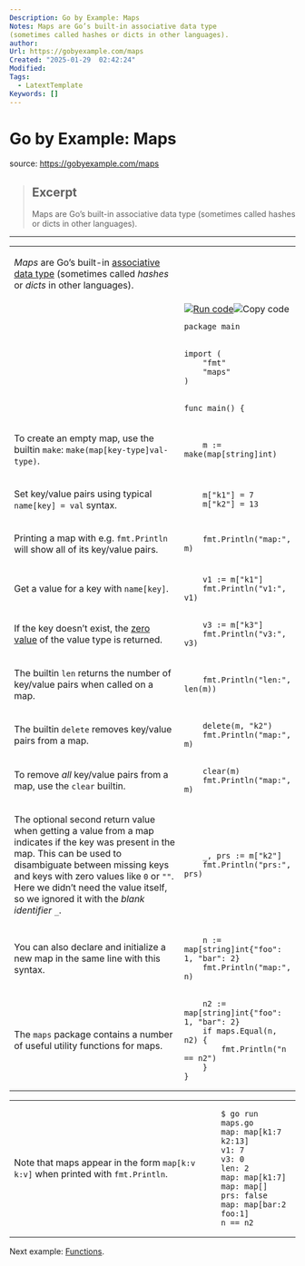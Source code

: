 ```yaml
---
Description: Go by Example: Maps
Notes: Maps are Go’s built-in associative data type
(sometimes called hashes or dicts in other languages).
author: 
Url: https://gobyexample.com/maps
Created: "2025-01-29  02:42:24"
Modified: 
Tags:
  - LatextTemplate
Keywords: []
---
```


# Go by Example: Maps

source: https://gobyexample.com/maps

> ## Excerpt
> Maps are Go’s built-in associative data type
(sometimes called hashes or dicts in other languages).

---
<table><tbody><tr><td><p><em>Maps</em> are Go’s built-in <a href="https://en.wikipedia.org/wiki/Associative_array">associative data type</a> (sometimes called <em>hashes</em> or <em>dicts</em> in other languages).</p></td><td></td></tr><tr><td></td><td><a href="https://go.dev/play/p/5jpkxJ2T0Lv"><img title="Run code" src="https://gobyexample.com/play.png"></a><img title="Copy code" src="https://gobyexample.com/clipboard.png"><pre><code><span><span><span>package</span> <span>main</span></span></span></code></pre></td></tr><tr><td></td><td><pre><code><span><span><span>import</span> <span>(</span>
</span></span><span><span>    <span>"fmt"</span>
</span></span><span><span>    <span>"maps"</span>
</span></span><span><span><span>)</span></span></span></code></pre></td></tr><tr><td></td><td><pre><code><span><span><span>func</span> <span>main</span><span>()</span> <span>{</span></span></span></code></pre></td></tr><tr><td><p>To create an empty map, use the builtin <code>make</code>: <code>make(map[key-type]val-type)</code>.</p></td><td><pre><code><span><span>    <span>m</span> <span>:=</span> <span>make</span><span>(</span><span>map</span><span>[</span><span>string</span><span>]</span><span>int</span><span>)</span></span></span></code></pre></td></tr><tr><td><p>Set key/value pairs using typical <code>name[key] = val</code> syntax.</p></td><td><pre><code><span><span>    <span>m</span><span>[</span><span>"k1"</span><span>]</span> <span>=</span> <span>7</span>
</span></span><span><span>    <span>m</span><span>[</span><span>"k2"</span><span>]</span> <span>=</span> <span>13</span></span></span></code></pre></td></tr><tr><td><p>Printing a map with e.g. <code>fmt.Println</code> will show all of its key/value pairs.</p></td><td><pre><code><span><span>    <span>fmt</span><span>.</span><span>Println</span><span>(</span><span>"map:"</span><span>,</span> <span>m</span><span>)</span></span></span></code></pre></td></tr><tr><td><p>Get a value for a key with <code>name[key]</code>.</p></td><td><pre><code><span><span>    <span>v1</span> <span>:=</span> <span>m</span><span>[</span><span>"k1"</span><span>]</span>
</span></span><span><span>    <span>fmt</span><span>.</span><span>Println</span><span>(</span><span>"v1:"</span><span>,</span> <span>v1</span><span>)</span></span></span></code></pre></td></tr><tr><td><p>If the key doesn’t exist, the <a href="https://go.dev/ref/spec#The_zero_value">zero value</a> of the value type is returned.</p></td><td><pre><code><span><span>    <span>v3</span> <span>:=</span> <span>m</span><span>[</span><span>"k3"</span><span>]</span>
</span></span><span><span>    <span>fmt</span><span>.</span><span>Println</span><span>(</span><span>"v3:"</span><span>,</span> <span>v3</span><span>)</span></span></span></code></pre></td></tr><tr><td><p>The builtin <code>len</code> returns the number of key/value pairs when called on a map.</p></td><td><pre><code><span><span>    <span>fmt</span><span>.</span><span>Println</span><span>(</span><span>"len:"</span><span>,</span> <span>len</span><span>(</span><span>m</span><span>))</span></span></span></code></pre></td></tr><tr><td><p>The builtin <code>delete</code> removes key/value pairs from a map.</p></td><td><pre><code><span><span>    <span>delete</span><span>(</span><span>m</span><span>,</span> <span>"k2"</span><span>)</span>
</span></span><span><span>    <span>fmt</span><span>.</span><span>Println</span><span>(</span><span>"map:"</span><span>,</span> <span>m</span><span>)</span></span></span></code></pre></td></tr><tr><td><p>To remove <em>all</em> key/value pairs from a map, use the <code>clear</code> builtin.</p></td><td><pre><code><span><span>    <span>clear</span><span>(</span><span>m</span><span>)</span>
</span></span><span><span>    <span>fmt</span><span>.</span><span>Println</span><span>(</span><span>"map:"</span><span>,</span> <span>m</span><span>)</span></span></span></code></pre></td></tr><tr><td><p>The optional second return value when getting a value from a map indicates if the key was present in the map. This can be used to disambiguate between missing keys and keys with zero values like <code>0</code> or <code>""</code>. Here we didn’t need the value itself, so we ignored it with the <em>blank identifier</em> <code>_</code>.</p></td><td><pre><code><span><span>    <span>_</span><span>,</span> <span>prs</span> <span>:=</span> <span>m</span><span>[</span><span>"k2"</span><span>]</span>
</span></span><span><span>    <span>fmt</span><span>.</span><span>Println</span><span>(</span><span>"prs:"</span><span>,</span> <span>prs</span><span>)</span></span></span></code></pre></td></tr><tr><td><p>You can also declare and initialize a new map in the same line with this syntax.</p></td><td><pre><code><span><span>    <span>n</span> <span>:=</span> <span>map</span><span>[</span><span>string</span><span>]</span><span>int</span><span>{</span><span>"foo"</span><span>:</span> <span>1</span><span>,</span> <span>"bar"</span><span>:</span> <span>2</span><span>}</span>
</span></span><span><span>    <span>fmt</span><span>.</span><span>Println</span><span>(</span><span>"map:"</span><span>,</span> <span>n</span><span>)</span></span></span></code></pre></td></tr><tr><td><p>The <code>maps</code> package contains a number of useful utility functions for maps.</p></td><td><pre><code><span><span>    <span>n2</span> <span>:=</span> <span>map</span><span>[</span><span>string</span><span>]</span><span>int</span><span>{</span><span>"foo"</span><span>:</span> <span>1</span><span>,</span> <span>"bar"</span><span>:</span> <span>2</span><span>}</span>
</span></span><span><span>    <span>if</span> <span>maps</span><span>.</span><span>Equal</span><span>(</span><span>n</span><span>,</span> <span>n2</span><span>)</span> <span>{</span>
</span></span><span><span>        <span>fmt</span><span>.</span><span>Println</span><span>(</span><span>"n == n2"</span><span>)</span>
</span></span><span><span>    <span>}</span>
</span></span><span><span><span>}</span></span></span></code></pre></td></tr></tbody></table>

<table><tbody><tr><td><p>Note that maps appear in the form <code>map[k:v k:v]</code> when printed with <code>fmt.Println</code>.</p></td><td><pre><code><span><span><span>$</span> go run maps.go 
</span></span><span><span><span>map: map[k1:7 k2:13]
</span></span></span><span><span><span>v1: 7
</span></span></span><span><span><span>v3: 0
</span></span></span><span><span><span>len: 2
</span></span></span><span><span><span>map: map[k1:7]
</span></span></span><span><span><span>map: map[]
</span></span></span><span><span><span>prs: false
</span></span></span><span><span><span>map: map[bar:2 foo:1]
</span></span></span><span><span><span>n == n2</span></span></span></code></pre></td></tr></tbody></table>

Next example: [Functions](https://gobyexample.com/functions).
